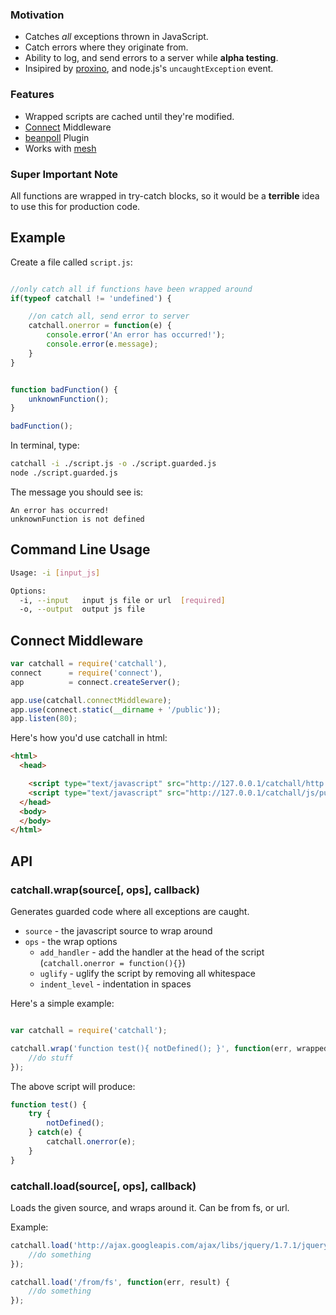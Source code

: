 
### Motivation
 
- Catches *all* exceptions thrown in JavaScript.
- Catch errors where they originate from.
- Ability to log, and send errors to a server while **alpha testing**. 
- Insipired by [proxino](https://www.proxino.com/), and node.js's `uncaughtException` event.

### Features

- Wrapped scripts are cached until they're modified.
- [Connect](/senchalabs/connect) Middleware
- [beanpoll](/crcn/beanpoll.js) Plugin
- Works with [mesh](/crcn/mesh.js)


### Super Important Note

All functions are wrapped in try-catch blocks, so it would be a **terrible** idea to use this for production code.

## Example

Create a file called `script.js`:

```javascript

//only catch all if functions have been wrapped around
if(typeof catchall != 'undefined') {

	//on catch all, send error to server
	catchall.onerror = function(e) {
		console.error('An error has occurred!');
		console.error(e.message);
	}	
}


function badFunction() {
	unknownFunction();
}

badFunction();

```

In terminal, type:

```bash
catchall -i ./script.js -o ./script.guarded.js
node ./script.guarded.js
```

The message you should see is:

```
An error has occurred!
unknownFunction is not defined
```

## Command Line Usage

```bash
Usage: -i [input_js]

Options:
  -i, --input   input js file or url  [required]
  -o, --output  output js file      
```

## Connect Middleware


```javascript
var catchall = require('catchall'),
connect      = require('connect'),
app          = connect.createServer();

app.use(catchall.connectMiddleware);
app.use(connect.static(__dirname + '/public'));
app.listen(80);
```

Here's how you'd use catchall in html:

```html
<html>
  <head>

    <script type="text/javascript" src="http://127.0.0.1/catchall/http://site.com/scr.js"></script>
    <script type="text/javascript" src="http://127.0.0.1/catchall/js/public/script.js"></script>
  </head>
  <body>
  </body>
</html>
```

## API


### catchall.wrap(source[, ops], callback)

Generates guarded code where all exceptions are caught.

- `source` - the javascript source to wrap around
- `ops` - the wrap options
	- `add_handler` - add the handler at the head of the script (`catchall.onerror = function(){}`)
	- `uglify` - uglify the script by removing all whitespace
	- `indent_level` - indentation in spaces

Here's a simple example:

```javascript

var catchall = require('catchall');

catchall.wrap('function test(){ notDefined(); }', function(err, wrappedSource) {
	//do stuff
});
```

The above script will produce:

```javascript
function test() {
	try {
		notDefined();
	} catch(e) {
		catchall.onerror(e);
	}
}
```

### catchall.load(source[, ops], callback)

Loads the given source, and wraps around it. Can be from fs, or url.

Example:

```javascript
catchall.load('http://ajax.googleapis.com/ajax/libs/jquery/1.7.1/jquery.js', function(err, result) {
	//do something
});

catchall.load('/from/fs', function(err, result) {
	//do something
});
```







